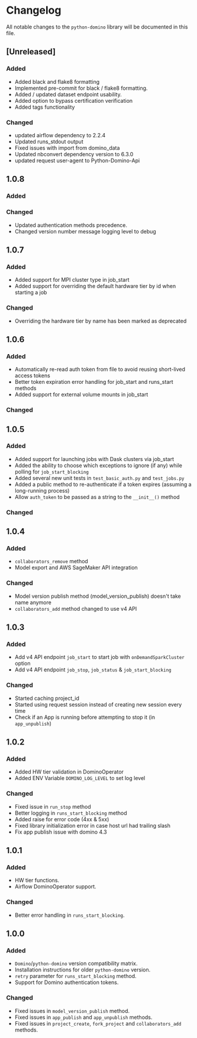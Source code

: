 # Changelog

All notable changes to the `python-domino` library will be documented in this file.

## [Unreleased]

### Added
* Added black and flake8 formatting
* Implemented pre-commit for black / flake8 formatting.
* Added / updated dataset endpoint usability.
* Added option to bypass certification verification
* Added tags functionality

### Changed
* updated airflow dependency to 2.2.4
* Updated runs_stdout output
* Fixed issues with import from domino_data
* Updated nbconvert dependency version to 6.3.0
* updated request user-agent to Python-Domino-Api

## 1.0.8

### Added

### Changed
* Updated authentication methods precedence.
* Changed version number message logging level to debug

## 1.0.7

### Added
* Added support for MPI cluster type in job_start
* Added support for overriding the default hardware tier by id when starting a job

### Changed
* Overriding the hardware tier by name has been marked as deprecated

## 1.0.6

### Added

* Automatically re-read auth token from file to avoid reusing short-lived access tokens
* Better token expiration error handling for job_start and runs_start methods
* Added support for external volume mounts in job_start

### Changed

## 1.0.5

### Added

* Added support for launching jobs with Dask clusters via job_start
* Added the ability to choose which exceptions to ignore (if any) while polling for `job_start_blocking`
* Added several new unit tests in `test_basic_auth.py` and `test_jobs.py`
* Added a public method to re-authenticate if a token expires (assuming a long-running process)
* Allow `auth_token` to be passed as a string to the `__init__()` method

### Changed

## 1.0.4

### Added

* `collaborators_remove` method
* Model export and AWS SageMaker API integration

### Changed

* Model version publish method (model_version_publish) doesn't take name anymore
* `collaborators_add` method changed to use v4 API

## 1.0.3

### Added

* Add v4 API endpoint `job_start` to start job with `onDemandSparkCluster` option
* Add v4 API endpoint `job_stop`, `job_status` & `job_start_blocking`

### Changed

* Started caching project_id
* Started using request session instead of creating new session every time
* Check if an App is running before attempting to stop it (in `app_unpublish`)

## 1.0.2

### Added

* Added HW tier validation in DominoOperator
* Added ENV Variable `DOMINO_LOG_LEVEL` to set log level

### Changed

* Fixed issue in `run_stop` method
* Better logging in `runs_start_blocking` method
* Added raise for error code (4xx & 5xx)
* Fixed library initialization error in case host url had trailing slash
* Fix app publish issue with domino 4.3

## 1.0.1

### Added

* HW tier functions.
* Airflow DominoOperator support.

### Changed

* Better error handling in `runs_start_blocking`.

## 1.0.0

### Added

* `Domino`/`python-domino` version compatibility matrix.
* Installation instructions for older `python-domino` version.
* `retry` parameter for `runs_start_blocking` method.
* Support for Domino authentication tokens.

### Changed

* Fixed issues in `model_version_publish` method.
* Fixed issues in `app_publish` and `app_unpublish` methods.
* Fixed issues in `project_create`, `fork_project` and `collaborators_add` methods.
